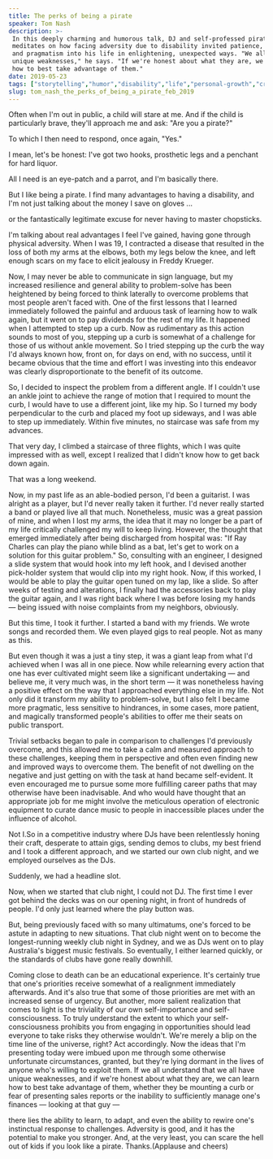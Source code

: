 ```yaml
---
title: The perks of being a pirate
speaker: Tom Nash
description: >-
 In this deeply charming and humorous talk, DJ and self-professed pirate Tom Nash
 meditates on how facing adversity due to disability invited patience, ambition
 and pragmatism into his life in enlightening, unexpected ways. "We all have
 unique weaknesses," he says. "If we're honest about what they are, we can learn
 how to best take advantage of them."
date: 2019-05-23
tags: ["storytelling","humor","disability","life","personal-growth","creativity","tedx"]
slug: tom_nash_the_perks_of_being_a_pirate_feb_2019
---
```


Often when I'm out in public, a child will stare at me. And if the child is particularly
brave, they'll approach me and ask: "Are you a pirate?"

To which I then need to respond, once again, "Yes."

I mean, let's be honest: I've got two hooks, prosthetic legs and a penchant for hard
liquor.

All I need is an eye-patch and a parrot, and I'm basically there.

But I like being a pirate. I find many advantages to having a disability, and I'm not just
talking about the money I save on gloves ...

or the fantastically legitimate excuse for never having to master chopsticks.

I'm talking about real advantages I feel I've gained, having gone through physical
adversity. When I was 19, I contracted a disease that resulted in the loss of both my arms
at the elbows, both my legs below the knee, and left enough scars on my face to elicit
jealousy in Freddy Krueger.

Now, I may never be able to communicate in sign language, but my increased resilience and
general ability to problem-solve has been heightened by being forced to think laterally to
overcome problems that most people aren't faced with. One of the first lessons that I
learned immediately followed the painful and arduous task of learning how to walk again,
but it went on to pay dividends for the rest of my life. It happened when I attempted to
step up a curb. Now as rudimentary as this action sounds to most of you, stepping up a
curb is somewhat of a challenge for those of us without ankle movement. So I tried
stepping up the curb the way I'd always known how, front on, for days on end, with no
success, until it became obvious that the time and effort I was investing into this
endeavor was clearly disproportionate to the benefit of its outcome.

So, I decided to inspect the problem from a different angle. If I couldn't use an ankle
joint to achieve the range of motion that I required to mount the curb, I would have to
use a different joint, like my hip. So I turned my body perpendicular to the curb and
placed my foot up sideways, and I was able to step up immediately. Within five minutes, no
staircase was safe from my advances.

That very day, I climbed a staircase of three flights, which I was quite impressed with as
well, except I realized that I didn't know how to get back down again.

That was a long weekend.

Now, in my past life as an able-bodied person, I'd been a guitarist. I was alright as a
player, but I'd never really taken it further. I'd never really started a band or played
live all that much. Nonetheless, music was a great passion of mine, and when I lost my
arms, the idea that it may no longer be a part of my life critically challenged my will to
keep living. However, the thought that emerged immediately after being discharged from
hospital was: "If Ray Charles can play the piano while blind as a bat, let's get to work
on a solution for this guitar problem." So, consulting with an engineer, I designed a
slide system that would hook into my left hook, and I devised another pick-holder system
that would clip into my right hook. Now, if this worked, I would be able to play the
guitar open tuned on my lap, like a slide. So after weeks of testing and alterations, I
finally had the accessories back to play the guitar again, and I was right back where I
was before losing my hands — being issued with noise complaints from my neighbors,
obviously.

But this time, I took it further. I started a band with my friends. We wrote songs and
recorded them. We even played gigs to real people. Not as many as this.

But even though it was a just a tiny step, it was a giant leap from what I'd achieved when
I was all in one piece. Now while relearning every action that one has ever cultivated
might seem like a significant undertaking — and believe me, it very much was, in the short
term — it was nonetheless having a positive effect on the way that I approached everything
else in my life. Not only did it transform my ability to problem-solve, but I also felt I
became more pragmatic, less sensitive to hindrances, in some cases, more patient, and
magically transformed people's abilities to offer me their seats on public
transport.

Trivial setbacks began to pale in comparison to challenges I'd previously overcome, and
this allowed me to take a calm and measured approach to these challenges, keeping them in
perspective and often even finding new and improved ways to overcome them. The benefit of
not dwelling on the negative and just getting on with the task at hand became
self-evident. It even encouraged me to pursue some more fulfilling career paths that may
otherwise have been inadvisable. And who would have thought that an appropriate job for me
might involve the meticulous operation of electronic equipment to curate dance music to
people in inaccessible places under the influence of alcohol.

Not I.So in a competitive industry where DJs have been relentlessly honing their craft,
desperate to attain gigs, sending demos to clubs, my best friend and I took a different
approach, and we started our own club night, and we employed ourselves as the
DJs.

Suddenly, we had a headline slot.

Now, when we started that club night, I could not DJ. The first time I ever got behind the
decks was on our opening night, in front of hundreds of people. I'd only just learned
where the play button was.

But, being previously faced with so many ultimatums, one's forced to be astute in adapting
to new situations. That club night went on to become the longest-running weekly club night
in Sydney, and we as DJs went on to play Australia's biggest music festivals. So
eventually, I either learned quickly, or the standards of clubs have gone really
downhill.

Coming close to death can be an educational experience. It's certainly true that one's
priorities receive somewhat of a realignment immediately afterwards. And it's also true
that some of those priorities are met with an increased sense of urgency. But another,
more salient realization that comes to light is the triviality of our own self-importance
and self-consciousness. To truly understand the extent to which your self-consciousness
prohibits you from engaging in opportunities should lead everyone to take risks they
otherwise wouldn't. We're merely a blip on the time line of the universe, right? Act
accordingly. Now the ideas that I'm presenting today were imbued upon me through some
otherwise unfortunate circumstances, granted, but they're lying dormant in the lives of
anyone who's willing to exploit them. If we all understand that we all have unique
weaknesses, and if we're honest about what they are, we can learn how to best take
advantage of them, whether they be mounting a curb or fear of presenting sales reports or
the inability to sufficiently manage one's finances — looking at that guy
—

there lies the ability to learn, to adapt, and even the ability to rewire one's
instinctual response to challenges. Adversity is good, and it has the potential to make you
stronger. And, at the very least, you can scare the hell out of kids if you look like a
pirate. Thanks.(Applause and cheers)

<!--
ad_duration=3.33
comment_count=12
event="TEDxSydney"
external_duration=0
external_start_time=0
intro_duration=11.82
is_subtitle_required="False"
is_talk_featured="True"
language="en"
language_swap="False"
native_language="en"
number_of_related_talks=6
number_of_speakers=1
number_of_subtitled_videos=20
number_of_tags=7
number_of_talk_download_languages=20
number_of_talk_more_resources=0
number_of_talk_recommendations=0
number_of_talks_take_actions=0
post_ad_duration=0.83
published_timestamp="2020-01-14 16:04:40"
recording_date="2019-05-23"
speaker_description="Storyteller, DJ"
speaker_is_published=1
speaker_name="Tom Nash"
talk_name="The perks of being a pirate"
talks_tags=["storytelling","humor","disability","life","personal-growth","creativity","tedx"]
url_audio="https://download.ted.com/talks/TomNash_2019X.mp3?apikey=acme-roadrunner"
url_photo_speaker="https://pe.tedcdn.com/images/ted/db6d33709e3b87fe0f06751ebe1ba987802ec2b6_254x191.jpg"
url_photo_talk="https://s3.amazonaws.com/talkstar-photos/uploads/6ca0d838-5d36-40a6-81f1-e62b3668a5a6/TomNash_2019X-embed.jpg"
url_webpage="https://www.ted.com/talks/tom_nash_the_perks_of_being_a_pirate_feb_2019"
video_type_name="TEDx Talk"
-->